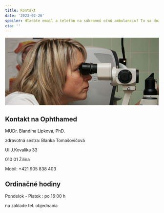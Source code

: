 ```yaml
---
title: Kontakt
date: '2023-02-26'
spoiler: Hľadáte email a telefón na súkromnú očnú ambulanciu? Tu sa dozviete aj aké sú naše otváracie hodiny.
cta: ''
---
```


![Mudr. Blandína Lipková Kontakt](./blandina_lipkova_kontakt.jpg)

## Kontakt na Ophthamed

MUDr. Blandína Lipková, PhD.

zdravotná sestra: Blanka Tomašovičová

Ul.J.Kovalíka 33

010 01 Žilina

Mobil: +421 905 838 403

## Ordinačné hodiny

Pondelok - Piatok : po 16:00 h

na základe tel. objednania
